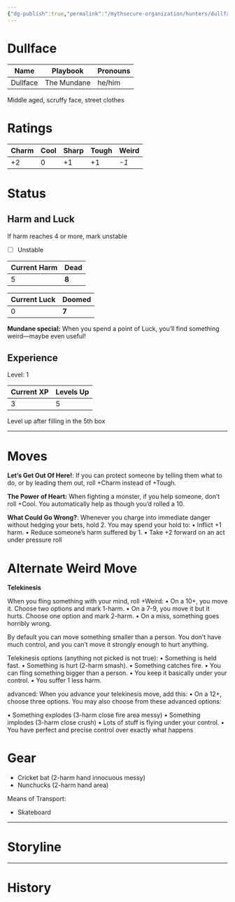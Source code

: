 ```yaml
---
{"dg-publish":true,"permalink":"/mythsecure-organization/hunters/dullface/"}
---
```


# Dullface

| Name     | Playbook    | Pronouns |
| -------- | ----------- | -------- |
| Dullface | The Mundane | he/him   |

Middle aged, scruffy face, street clothes

# Ratings

| Charm | Cool | Sharp | Tough | Weird |
| ----- | ---- | ----- | ----- | ----- |
| +2    | 0    | +1    | +1    | _-1_  |

# Status
## Harm and Luck
If harm reaches 4 or more, mark unstable

- [ ] Unstable

| Current Harm | Dead  |
| ------------ | ----- |
| 5            | **8** |

| Current Luck | Doomed |
| ------------ | ------ |
| 0            | **7**  |

**Mundane special:** When you spend a point of Luck, you’ll find something weird—maybe even useful!

## Experience

Level: 1

| Current XP | Levels Up |
| ---------- | --------- |
| 3          | 5         |

Level up after filling in the 5th box


---

# Moves

**Let’s Get Out Of Here!**: If you can protect someone by telling them what to do, or by leading them out, roll +Charm instead of +Tough.

**The Power of Heart:** When fighting a monster, if you help someone, don’t roll +Cool. You automatically help as though you’d rolled a 10.

**What Could Go Wrong?**: Whenever you charge into immediate danger without hedging your bets, hold 2. You may spend your hold to: • Inflict +1 harm. • Reduce someone’s harm suffered by 1. • Take +2 forward on an act under pressure roll

# Alternate Weird Move
**Telekinesis**

When you fling something with your mind, roll +Weird: 
• On a 10+, you move it. Choose two options and mark 1-harm.
• On a 7-9, you move it but it hurts. Choose one option and mark 2-harm. 
• On a miss, something goes horribly wrong. 

By default you can move something smaller than a person. You don’t have much control, and you can’t move it strongly enough to hurt anything. 

Telekinesis options (anything not picked is not true): 
• Something is held fast. 
• Something is hurt (2-harm smash). 
• Something catches fire. 
• You can fling something bigger than a person. • You keep it basically under your control.
• You suffer 1 less harm. 

advanced: When you advance your telekinesis move, add this:
• On a 12+, choose three options. You may also choose from these advanced options:

• Something explodes (3-harm close fire area messy) 
• Something implodes (3-harm close crush) • Lots of stuff is flying under your control. 
• You have perfect and precise control over exactly what happens


# Gear

- Cricket bat (2-harm hand innocuous messy)
- Nunchucks (2-harm hand area)

Means of Transport:
- Skateboard


--- 
# Storyline



---

# History